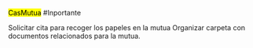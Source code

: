 <mark class="hltr-proton-c">Cas</mark><mark class="hltr-proton-c">Mutua</mark> #Inportante 

Solicitar cita para recoger los papeles en la mutua
Organizar carpeta con documentos relacionados para la mutua. 